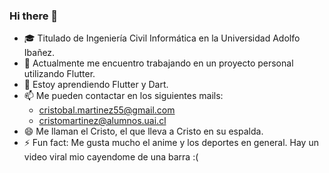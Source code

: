 ### Hi there 👋

- :mortar_board: Titulado de Ingeniería Civil Informática en la Universidad Adolfo Ibañez.
- 🔭 Actualmente me encuentro trabajando en un proyecto personal utilizando Flutter.
- 🌱 Estoy aprendiendo Flutter y Dart.
- 📫 Me pueden contactar en los siguientes mails:
     - cristobal.martinez55@gmail.com
     - cristomartinez@alumnos.uai.cl
- 😄  Me llaman el Cristo, el que lleva a Cristo en su espalda.
- ⚡ Fun fact: Me gusta mucho el anime y los deportes en general. Hay un video viral mio cayendome de una barra :(

